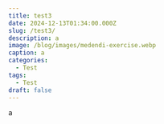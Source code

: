 ```yaml
---
title: test3
date: 2024-12-13T01:34:00.000Z
slug: /test3/
description: a
image: /blog/images/medendi-exercise.webp
caption: a
categories:
  - Test
tags:
  - Test
draft: false
---
```

a
